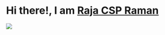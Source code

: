 

<h1> 
    Hi there!, I am <a href="https://github.com/rajacsp">Raja CSP Raman</a>
</h1>

<img src="https://komarev.com/ghpvc/?username=rajacsp&&style=flat-square" align="left" />

<br />
